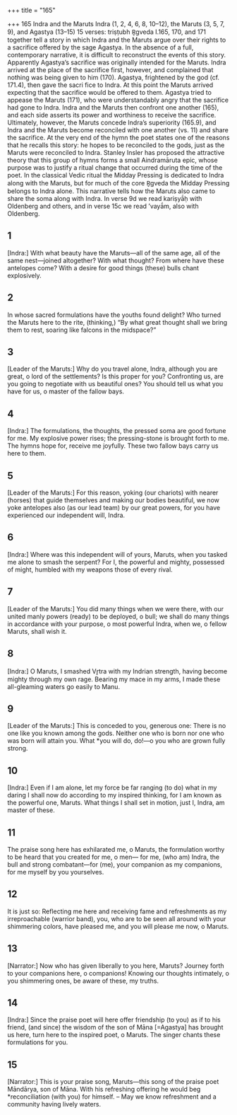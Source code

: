 +++
title = "165"

+++
165 Indra and the Maruts
Indra (1, 2, 4, 6, 8, 10–12), the Maruts (3, 5, 7, 9), and Agastya (13–15) 15 verses: triṣṭubh
R̥gveda I.165, 170, and 171 together tell a story in which Indra and the Maruts  argue over their rights to a sacrifice offered by the sage Agastya. In the absence of  a full, contemporary narrative, it is difficult to reconstruct the events of this story.  Apparently Agastya’s sacrifice was originally intended for the Maruts. Indra arrived  at the place of the sacrifice first, however, and complained that nothing was being  given to him (170). Agastya, frightened by the god (cf. 171.4), then gave the sacri
fice to Indra. At this point the Maruts arrived expecting that the sacrifice would be  offered to them. Agastya tried to appease the Maruts (171), who were understandably  angry that the sacrifice had gone to Indra. Indra and the Maruts then confront one  another (165), and each side asserts its power and worthiness to receive the sacrifice.  Ultimately, however, the Maruts concede Indra’s superiority (165.9), and Indra and  the Maruts become reconciled with one another (vs. 11) and share the sacrifice. At the  very end of the hymn the poet states one of the reasons that he recalls this story: he  hopes to be reconciled to the gods, just as the Maruts were reconciled to Indra. Stanley Insler has proposed the attractive theory that this group of hymns  forms a small Aindramāruta epic, whose purpose was to justify a ritual change  that occurred during the time of the poet. In the classical Vedic ritual the Midday  Pressing is dedicated to Indra along with the Maruts, but for much of the core  R̥gveda the Midday Pressing belongs to Indra alone. This narrative tells how the  Maruts also came to share the soma along with Indra.
In verse 9d we read kariṣyā́ḥ with Oldenberg and others, and in verse 15c we read  ’vayā́m, also with Oldenberg.
## 1
[Indra:] With what beauty have the Maruts—all of the same age, all of  the same nest—joined altogether?
With what thought? From where have these antelopes come? With a  desire for good things (these) bulls chant explosively.
## 2
In whose sacred formulations have the youths found delight? Who turned  the Maruts here to the rite,
(thinking,) “By what great thought shall we bring them to rest, soaring  like falcons in the midspace?”
## 3
[Leader of the Maruts:] Why do you travel alone, Indra, although you  are great, o lord of the settlements? Is this proper for you?
Confronting us, are you going to negotiate with us beautiful ones? You  should tell us what you have for us, o master of the fallow bays.
## 4
[Indra:] The formulations, the thoughts, the pressed soma are good  fortune for me. My explosive power rises; the pressing-stone is
brought forth to me.
The hymns hope for, receive me joyfully. These two fallow bays carry us  here to them.
## 5
[Leader of the Maruts:] For this reason, yoking (our chariots) with  nearer (horses) that guide themselves and making our bodies
beautiful,
we now yoke antelopes also (as our lead team) by our great powers, for  you have experienced our independent will, Indra.
## 6
[Indra:] Where was this independent will of yours, Maruts, when you  tasked me alone to smash the serpent?
For I, the powerful and mighty, possessed of might, humbled with my  weapons those of every rival.
## 7
[Leader of the Maruts:] You did many things when we were there, with  our united manly powers (ready) to be deployed, o bull;
we shall do many things in accordance with your purpose, o most
powerful Indra, when we, o fellow Maruts, shall wish it.
## 8
[Indra:] O Maruts, I smashed Vr̥tra with my Indrian strength, having  become mighty through my own rage.
Bearing my mace in my arms, I made these all-gleaming waters go easily  to Manu.

## 9
[Leader of the Maruts:] This is conceded to you, generous one: There is  no one like you known among the gods.
Neither one who is born nor one who was born will attain you. What  *you will do, do!—o you who are grown fully strong.
## 10
[Indra:] Even if I am alone, let my force be far ranging (to do) what in  my daring I shall now do according to my inspired thinking,
for I am known as the powerful one, Maruts. What things I shall set in  motion, just I, Indra, am master of these.
## 11
The praise song here has exhilarated me, o Maruts, the formulation  worthy to be heard that you created for me, o men—
for me, (who am) Indra, the bull and strong combatant—for (me), your  companion as my companions, for me myself by you yourselves.
## 12
It is just so: Reflecting me here and receiving fame and refreshments as  my irreproachable (warrior band),
you, who are to be seen all around with your shimmering colors, have  pleased me, and you will please me now, o Maruts.
## 13
[Narrator:] Now who has given liberally to you here, Maruts? Journey  forth to your companions here, o companions!
Knowing our thoughts intimately, o you shimmering ones, be aware of  these, my truths.
## 14
[Indra:] Since the praise poet will here offer friendship (to you) as if to  his friend, (and since) the wisdom of the son of Māna [=Agastya]
has brought us here,
turn here to the inspired poet, o Maruts. The singer chants these
formulations for you.
## 15
[Narrator:] This is your praise song, Maruts—this song of the praise  poet Māndārya, son of Māna.
With his refreshing offering he would beg *reconciliation (with you) for  himself. – May we know refreshment and a community having lively  waters.